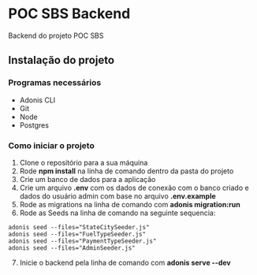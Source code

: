 # POC SBS Backend

Backend do projeto POC SBS

## Instalação do projeto

### Programas necessários

- Adonis CLI
- Git
- Node
- Postgres

### Como iniciar o projeto

1. Clone o repositório para a sua máquina
2. Rode **npm install** na linha de comando dentro da pasta do projeto
3. Crie um banco de dados para a aplicação
4. Crie um arquivo **.env** com os dados de conexão com o banco criado e dados do usuário admin com base no arquivo **.env.example**
5. Rode as migrations na linha de comando com **adonis migration:run**
6. Rode as Seeds na linha de comando na seguinte sequencia:

```ssh
adonis seed --files="StateCitySeeder.js"
adonis seed --files="FuelTypeSeeder.js"
adonis seed --files="PaymentTypeSeeder.js"
adonis seed --files="AdminSeeder.js"
```

7. Inicie o backend pela linha de comando com **adonis serve --dev**
